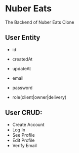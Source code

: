 # Nuber Eats

The Backend of Nuber Eats Clone

## User Entity

- id
- createdAt
- updateAt
  
- email
- password
- role(client|owner|delivery)

## User CRUD:

- Create Account
- Log In
- See Profile
- Edit Profile
- Verify Email

